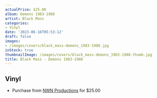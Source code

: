 ```yaml
---
actualPrice: $25.00
album: Demons 1983-1988
artist: Black Mass
categories:
- Vinyl
date: '2023-06-16T05:53:12'
draft: false
images:
- /images/covers/black_mass-demons_1983-1988.jpg
inStock: true
thumbnailImage: /images/covers/black_mass-demons_1983-1988-thumb.jpg
title: Black Mass - Demons 1983-1988
---
```


## Vinyl
* Purchase from [NWN Productions](http://shop.nwnprod.com/index.php?route=product/product&path=75&product_id=35786&sort=pd.name&order=ASC) for $25.00
